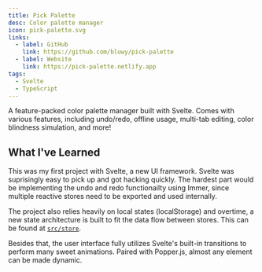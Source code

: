 ```yaml
---
title: Pick Palette
desc: Color palette manager
icon: pick-palette.svg
links:
  - label: GitHub
    link: https://github.com/bluwy/pick-palette
  - label: Website
    link: https://pick-palette.netlify.app
tags:
  - Svelte
  - TypeScript
---
```


A feature-packed color palette manager built with Svelte. <!-- endexcerpt --> Comes with various features, including undo/redo, offline usage, multi-tab editing, color blindness simulation, and more!

## What I've Learned

This was my first project with Svelte, a new UI framework. Svelte was suprisingly easy to pick up and got hacking quickly. The hardest part would be implementing the undo and redo functionailty using Immer, since multiple reactive stores need to be exported and used internally.

The project also relies heavily on local states (localStorage) and overtime, a new state architecture is built to fit the data flow between stores. This can be found at [`src/store`](https://github.com/bluwy/pick-palette/tree/master/src/store).

Besides that, the user interface fully utilizes Svelte's built-in transitions to perform many sweet animations. Paired with Popper.js, almost any element can be made dynamic.
